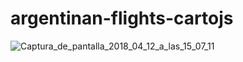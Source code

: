 # argentinan-flights-cartojs

<img src="https://image.ibb.co/k4xE2S/Captura_de_pantalla_2018_04_12_a_las_15_07_11.png" alt="Captura_de_pantalla_2018_04_12_a_las_15_07_11" border="0">
